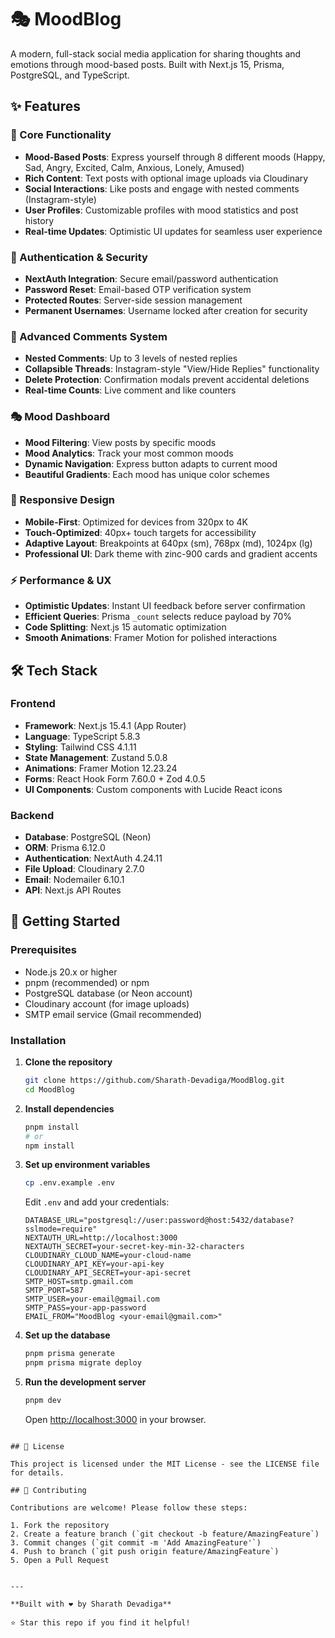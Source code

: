 # 🎭 MoodBlog

A modern, full-stack social media application for sharing thoughts and emotions through mood-based posts. Built with Next.js 15, Prisma, PostgreSQL, and TypeScript.

## ✨ Features

### 🎨 Core Functionality
- **Mood-Based Posts**: Express yourself through 8 different moods (Happy, Sad, Angry, Excited, Calm, Anxious, Lonely, Amused)
- **Rich Content**: Text posts with optional image uploads via Cloudinary
- **Social Interactions**: Like posts and engage with nested comments (Instagram-style)
- **User Profiles**: Customizable profiles with mood statistics and post history
- **Real-time Updates**: Optimistic UI updates for seamless user experience

### 🔐 Authentication & Security
- **NextAuth Integration**: Secure email/password authentication
- **Password Reset**: Email-based OTP verification system
- **Protected Routes**: Server-side session management
- **Permanent Usernames**: Username locked after creation for security

### 💬 Advanced Comments System
- **Nested Comments**: Up to 3 levels of nested replies
- **Collapsible Threads**: Instagram-style "View/Hide Replies" functionality
- **Delete Protection**: Confirmation modals prevent accidental deletions
- **Real-time Counts**: Live comment and like counters

### 🎭 Mood Dashboard
- **Mood Filtering**: View posts by specific moods
- **Mood Analytics**: Track your most common moods
- **Dynamic Navigation**: Express button adapts to current mood
- **Beautiful Gradients**: Each mood has unique color schemes

### 📱 Responsive Design
- **Mobile-First**: Optimized for devices from 320px to 4K
- **Touch-Optimized**: 40px+ touch targets for accessibility
- **Adaptive Layout**: Breakpoints at 640px (sm), 768px (md), 1024px (lg)
- **Professional UI**: Dark theme with zinc-900 cards and gradient accents

### ⚡ Performance & UX
- **Optimistic Updates**: Instant UI feedback before server confirmation
- **Efficient Queries**: Prisma `_count` selects reduce payload by 70%
- **Code Splitting**: Next.js 15 automatic optimization
- **Smooth Animations**: Framer Motion for polished interactions

## 🛠️ Tech Stack

### Frontend
- **Framework**: Next.js 15.4.1 (App Router)
- **Language**: TypeScript 5.8.3
- **Styling**: Tailwind CSS 4.1.11
- **State Management**: Zustand 5.0.8
- **Animations**: Framer Motion 12.23.24
- **Forms**: React Hook Form 7.60.0 + Zod 4.0.5
- **UI Components**: Custom components with Lucide React icons

### Backend
- **Database**: PostgreSQL (Neon)
- **ORM**: Prisma 6.12.0
- **Authentication**: NextAuth 4.24.11
- **File Upload**: Cloudinary 2.7.0
- **Email**: Nodemailer 6.10.1
- **API**: Next.js API Routes


## 🚀 Getting Started

### Prerequisites
- Node.js 20.x or higher
- pnpm (recommended) or npm
- PostgreSQL database (or Neon account)
- Cloudinary account (for image uploads)
- SMTP email service (Gmail recommended)

### Installation

1. **Clone the repository**
   ```bash
   git clone https://github.com/Sharath-Devadiga/MoodBlog.git
   cd MoodBlog
   ```

2. **Install dependencies**
   ```bash
   pnpm install
   # or
   npm install
   ```

3. **Set up environment variables**
   ```bash
   cp .env.example .env
   ```

   Edit `.env` and add your credentials:
   ```env
   DATABASE_URL="postgresql://user:password@host:5432/database?sslmode=require"
   NEXTAUTH_URL=http://localhost:3000
   NEXTAUTH_SECRET=your-secret-key-min-32-characters
   CLOUDINARY_CLOUD_NAME=your-cloud-name
   CLOUDINARY_API_KEY=your-api-key
   CLOUDINARY_API_SECRET=your-api-secret
   SMTP_HOST=smtp.gmail.com
   SMTP_PORT=587
   SMTP_USER=your-email@gmail.com
   SMTP_PASS=your-app-password
   EMAIL_FROM="MoodBlog <your-email@gmail.com>"
   ```

4. **Set up the database**
   ```bash
   pnpm prisma generate
   pnpm prisma migrate deploy
   ```

5. **Run the development server**
   ```bash
   pnpm dev
   ```

   Open [http://localhost:3000](http://localhost:3000) in your browser.


```

## 📄 License

This project is licensed under the MIT License - see the LICENSE file for details.

## 👥 Contributing

Contributions are welcome! Please follow these steps:

1. Fork the repository
2. Create a feature branch (`git checkout -b feature/AmazingFeature`)
3. Commit changes (`git commit -m 'Add AmazingFeature'`)
4. Push to branch (`git push origin feature/AmazingFeature`)
5. Open a Pull Request


---

**Built with ❤️ by Sharath Devadiga**

⭐ Star this repo if you find it helpful!
